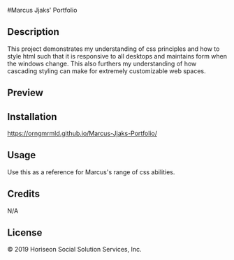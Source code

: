 #Marcus Jjaks' Portfolio


## Description

This project demonstrates my understanding of css principles and how to style html such that it is responsive to all desktops and maintains form when the windows change. This also furthers my understanding of how cascading styling can make for extremely customizable web spaces. 

## Preview



## Installation
https://orngmrmld.github.io/Marcus-Jjaks-Portfolio/

## Usage

Use this as a reference for Marcus's range of css abilities.

## Credits
N/A

## License
&copy; 2019 Horiseon Social Solution Services, Inc.


